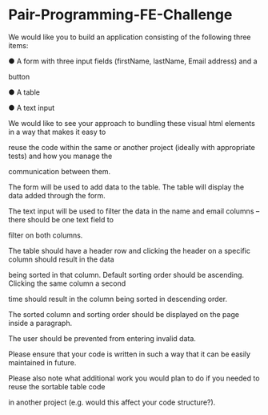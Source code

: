 # Pair-Programming-FE-Challenge


We would like you to build an application consisting of the following three items:

● A form with three input fields (firstName, lastName, Email address) and a

button

● A table

● A text input

We would like to see your approach to bundling these visual html elements in a way that makes it easy to

re­use the code within the same or another project (ideally with appropriate tests) and how you manage the

communication between them.

The form will be used to add data to the table. The table will display the data added through the form.

The text input will be used to filter the data in the name and email columns – there should be one text field to

filter on both columns.

The table should have a header row and clicking the header on a specific column should result in the data

being sorted in that column. Default sorting order should be ascending. Clicking the same column a second

time should result in the column being sorted in descending order.

The sorted column and sorting order should be displayed on the page inside a paragraph.

The user should be prevented from entering invalid data.

Please ensure that your code is written in such a way that it can be easily maintained in future.

Please also note what additional work you would plan to do if you needed to re­use the sortable table code

in another project (e.g. would this affect your code structure?).